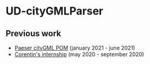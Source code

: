 # UD-cityGMLParser

## Previous work
- [Paeser cityGML POM](https://github.com/VCityTeam/UD-GMLParser/tree/ParserGML-POM) (january 2021 - june 2021)
- [Corentin's internship](https://github.com/VCityTeam/UD-GMLParser/tree/ParserGMl1.0) (may 2020 - september 2020) 
